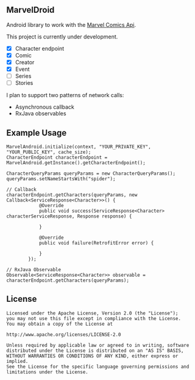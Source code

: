 ## MarvelDroid

Android library to work with the [Marvel Comics Api](http://developer.marvel.com/).

This project is currently under development.

- [x] Character endpoint
- [x] Comic
- [x] Creator
- [x] Event
- [ ] Series
- [ ] Stories

I plan to support two patterns of network calls:

- Asynchronous callback
- RxJava observables
 
## Example Usage

```
MarvelAndroid.initialize(context, "YOUR_PRIVATE_KEY", "YOUR_PUBLIC_KEY", cache_size);
CharacterEndpoint characterEndpoint = MarvelAndroid.getInstance().getCharacterEndpoint();

CharacterQueryParams queryParams = new CharacterQueryParams();
queryParams.setNameStartsWith("spider");

// Callback
characterEndpoint.getCharacters(queryParams, new Callback<ServiceResponse<Character>>() {
            @Override
            public void success(ServiceResponse<Character> characterServiceResponse, Response response) {
                
            }

            @Override
            public void failure(RetrofitError error) {

            }
        });
        
// RxJava Observable
Observable<ServiceResponse<Character>> observable = characterEndpoint.getCharacters(queryParams);
```

## License
```
Licensed under the Apache License, Version 2.0 (the "License");
you may not use this file except in compliance with the License.
You may obtain a copy of the License at

http://www.apache.org/licenses/LICENSE-2.0

Unless required by applicable law or agreed to in writing, software
distributed under the License is distributed on an "AS IS" BASIS,
WITHOUT WARRANTIES OR CONDITIONS OF ANY KIND, either express or implied.
See the License for the specific language governing permissions and
limitations under the License.
```
